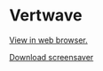 Vertwave
========

[View in web browser.](http://sam-eng.com/vertwave.php)

[Download screensaver](https://github.com/ssameng/Vertwave/releases/tag/1.0a)
